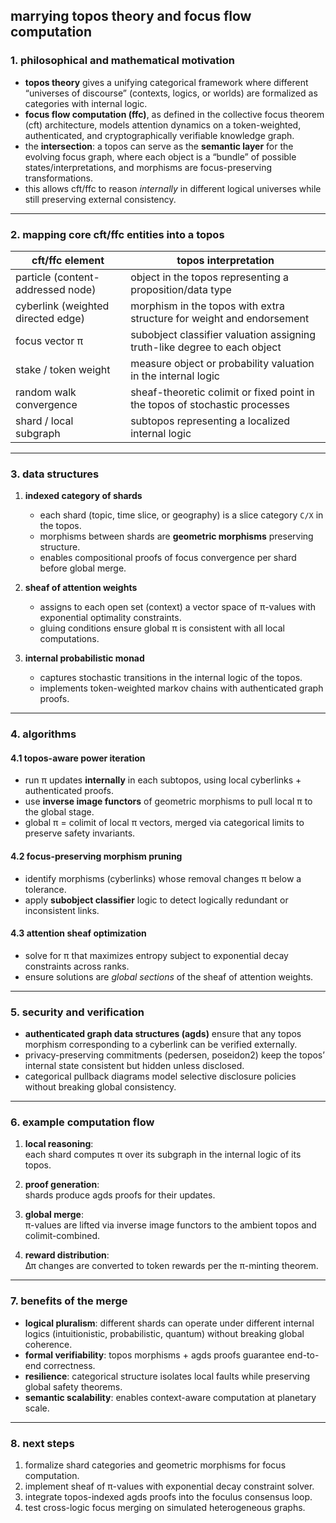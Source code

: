 ## marrying topos theory and focus flow computation

### 1. philosophical and mathematical motivation

- **topos theory** gives a unifying categorical framework where different “universes of discourse” (contexts, logics, or worlds) are formalized as categories with internal logic.
- **focus flow computation (ffc)**, as defined in the collective focus theorem (cft) architecture, models attention dynamics on a token-weighted, authenticated, and cryptographically verifiable knowledge graph.
- the **intersection**: a topos can serve as the **semantic layer** for the evolving focus graph, where each object is a “bundle” of possible states/interpretations, and morphisms are focus-preserving transformations.  
- this allows cft/ffc to reason *internally* in different logical universes while still preserving external consistency.

---

### 2. mapping core cft/ffc entities into a topos

| cft/ffc element                        | topos interpretation |
|----------------------------------------|----------------------|
| particle (content-addressed node)      | object in the topos representing a proposition/data type |
| cyberlink (weighted directed edge)     | morphism in the topos with extra structure for weight and endorsement |
| focus vector π                         | subobject classifier valuation assigning truth-like degree to each object |
| stake / token weight                   | measure object or probability valuation in the internal logic |
| random walk convergence                | sheaf-theoretic colimit or fixed point in the topos of stochastic processes |
| shard / local subgraph                 | subtopos representing a localized internal logic |

---

### 3. data structures

1. **indexed category of shards**
   - each shard (topic, time slice, or geography) is a slice category `C/X` in the topos.
   - morphisms between shards are **geometric morphisms** preserving structure.
   - enables compositional proofs of focus convergence per shard before global merge.

2. **sheaf of attention weights**
   - assigns to each open set (context) a vector space of π-values with exponential optimality constraints.
   - gluing conditions ensure global π is consistent with all local computations.

3. **internal probabilistic monad**
   - captures stochastic transitions in the internal logic of the topos.
   - implements token-weighted markov chains with authenticated graph proofs.

---

### 4. algorithms

#### 4.1 topos-aware power iteration
- run π updates **internally** in each subtopos, using local cyberlinks + authenticated proofs.
- use **inverse image functors** of geometric morphisms to pull local π to the global stage.
- global π = colimit of local π vectors, merged via categorical limits to preserve safety invariants.

#### 4.2 focus-preserving morphism pruning
- identify morphisms (cyberlinks) whose removal changes π below a tolerance.
- apply **subobject classifier** logic to detect logically redundant or inconsistent links.

#### 4.3 attention sheaf optimization
- solve for π that maximizes entropy subject to exponential decay constraints across ranks.
- ensure solutions are *global sections* of the sheaf of attention weights.

---

### 5. security and verification

- **authenticated graph data structures (agds)** ensure that any topos morphism corresponding to a cyberlink can be verified externally.
- privacy-preserving commitments (pedersen, poseidon2) keep the topos’ internal state consistent but hidden unless disclosed.
- categorical pullback diagrams model selective disclosure policies without breaking global consistency.

---

### 6. example computation flow

1. **local reasoning**:  
   each shard computes π over its subgraph in the internal logic of its topos.
   
2. **proof generation**:  
   shards produce agds proofs for their updates.

3. **global merge**:  
   π-values are lifted via inverse image functors to the ambient topos and colimit-combined.

4. **reward distribution**:  
   Δπ changes are converted to token rewards per the π-minting theorem.

---

### 7. benefits of the merge

- **logical pluralism**: different shards can operate under different internal logics (intuitionistic, probabilistic, quantum) without breaking global coherence.
- **formal verifiability**: topos morphisms + agds proofs guarantee end-to-end correctness.
- **resilience**: categorical structure isolates local faults while preserving global safety theorems.
- **semantic scalability**: enables context-aware computation at planetary scale.

---

### 8. next steps

1. formalize shard categories and geometric morphisms for focus computation.
2. implement sheaf of π-values with exponential decay constraint solver.
3. integrate topos-indexed agds proofs into the foculus consensus loop.
4. test cross-logic focus merging on simulated heterogeneous graphs.

